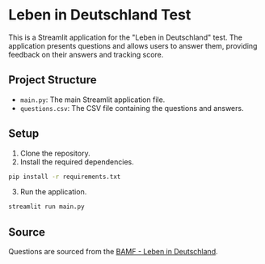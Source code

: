 # Leben in Deutschland Test

This is a Streamlit application for the "Leben in Deutschland" test. The application presents questions and allows users to answer them, providing feedback on their answers and tracking score.

## Project Structure

- `main.py`: The main Streamlit application file.
- `questions.csv`: The CSV file containing the questions and answers.

## Setup

1. Clone the repository.
2. Install the required dependencies.

```sh
pip install -r requirements.txt
```

3. Run the application.

```sh
streamlit run main.py
```

## Source

Questions are sourced from the [BAMF - Leben in Deutschland](https://www.bamf.de/SharedDocs/Anlagen/DE/Integration/Einbuergerung/gesamtfragenkatalog-lebenindeutschland.pdf).
